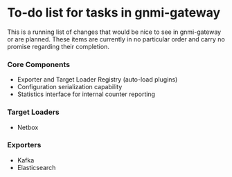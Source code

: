 # To-do list for tasks in gnmi-gateway
This is a running list of changes that would be nice to see in gnmi-gateway or
are planned. These items are currently in no particular order and carry no
promise regarding their completion.

### Core Components
- Exporter and Target Loader Registry (auto-load plugins)
- Configuration serialization capability
- Statistics interface for internal counter reporting

### Target Loaders
- Netbox

### Exporters
- Kafka
- Elasticsearch
